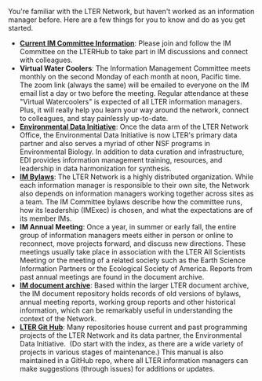 You're familiar with the LTER Network, but haven't worked as an information manager before. Here are a few things for you to know and do as you get started.

* **[Current IM Committee Information](https://lternetwork.force.com/lterhub/s/committee/a0t4S0000000YXZQA2/information-managers)**: Please join and follow the IM Committee on the LTERHub to take part in IM discussions and connect with colleagues. 
* **Virtual Water Coolers**: The Information Management Committee meets monthly on the second Monday of each month at noon, Pacific time. The zoom link (always the same) will be emailed to everyone on the IM email list a day or two before the meeting. Regular attendance at these "Virtual Watercoolers" is expected of all LTER information managers. Plus, it will really help you learn your way around the network, connect to colleagues, and stay painlessly up-to-date.
*  **[Environmental Data Initiative](https://environmentaldatainitiative.org/)**: Once the data arm of the LTER Network Office, the Environmental Data Initiative is now LTER's primary data partner and also serves a myriad of other NSF programs in Environmental Biology. In addition to data curation and infrastructure, EDI provides information management training, resources, and leadership in data harmonization for synthesis.
* **[IM Bylaws](https://lternet.edu/wp-content/uploads/2021/07/2021-06-11-LTER_IMC_Bylaws_v4_final.pdf)**: The LTER Network is a highly distributed organization. While each information manager is responsible to their own site, the Network also depends on information managers working together across sites as a team. The IM Committee bylaws describe how the committee runs, how its leadership (IMExec) is chosen, and what the expectations are of its member IMs.
* **IM Annual Meeting**: Once a year, in summer or early fall, the entire group of information managers meets either in person or online to reconnect, move projects forward, and discuss new directions. These meetings usually take place in association with the LTER All Scientists Meeting or the meeting of a related society such as the Earth Science Information Partners or the Ecological Society of America. Reports from past annual meetings are found in the document archive.
*  **[IM document archive](https://lternet.edu/?taxonomy=document-types&term=information-management)**: Based within the larger LTER document archive, the IM document repository holds records of old versions of bylaws, annual meeting reports, working group reports and other historical information, which can be remarkably useful in understanding the context of the Network. 
*  **[LTER Git Hub](https://github.com/lter)**: Many repositories house current and past programming projects of the LTER Network and its data partner, the Environmental Data Initiative.  (Do start with the index, as there are a wide variety of projects in various stages of maintenance.) This manual is also maintained in a GitHub repo, where all LTER information managers can make suggestions (through issues) for additions or updates.
